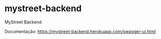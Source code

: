 # mystreet-backend
MyStreet Backend

Documentação:
https://mystreet-backend.herokuapp.com/swagger-ui.html
